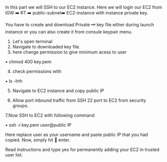 In this part we will SSH to our EC2 instance. Here we will login our EC2 from IGW ➡️ RT ➡️ public-subnet➡️ EC2-instance with instance private key.

You have to create and download Private 🗝️ key file either during launch instance or you can also create it from consule keypair menu.

1. Let's open terminal
2. Navigate to downloaded key file.
3. here change permission to give minimum acess to user

 ▪️ chmod 400 key.pem 

4. check permissions with 

 ▪️ ls -lrth

5. Navigate to EC2 instance and copy public IP

6. Allow port inbound traffic from SSH 22 port to EC2 from security groups.

7.Now SSH to EC2 with following command

 ▪️ ssh -i key.pem user@public IP

Here replace user as your username and paste public IP that you had copied. Now, simply hit 🎯 enter.

Read instructions and type yes for permanently adding your EC2 in trusted user list.



